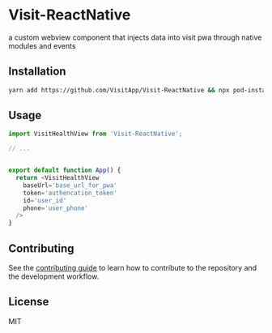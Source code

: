 # Visit-ReactNative

a custom webview component that injects data into visit pwa through native modules and events

## Installation

```sh
yarn add https://github.com/VisitApp/Visit-ReactNative && npx pod-install
```

## Usage

```js
import VisitHealthView from 'Visit-ReactNative';

// ...


export default function App() {
  return <VisitHealthView
    baseUrl='base_url_for_pwa'
    token='authencation_token'
    id='user_id'
    phone='user_phone'
  />
}

```

## Contributing

See the [contributing guide](CONTRIBUTING.md) to learn how to contribute to the repository and the development workflow.

## License

MIT
